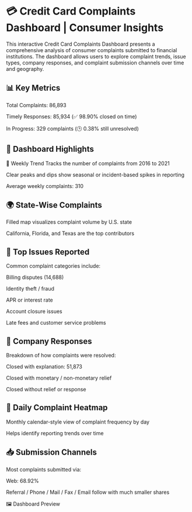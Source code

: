 # 💳 Credit Card Complaints Dashboard | Consumer Insights
This interactive Credit Card Complaints Dashboard presents a comprehensive analysis of consumer complaints submitted to financial institutions. The dashboard allows users to explore complaint trends, issue types, company responses, and complaint submission channels over time and geography.

## 📊 Key Metrics
Total Complaints: 86,893

Timely Responses: 85,934 (✅ 98.90% closed on time)

In Progress: 329 complaints (🕒 0.38% still unresolved)

## 📌 Dashboard Highlights
📅 Weekly Trend
Tracks the number of complaints from 2016 to 2021

Clear peaks and dips show seasonal or incident-based spikes in reporting

Average weekly complaints: 310

## 🌍 State-Wise Complaints
Filled map visualizes complaint volume by U.S. state

California, Florida, and Texas are the top contributors

## 🚨 Top Issues Reported
Common complaint categories include:

Billing disputes (14,688)

Identity theft / fraud

APR or interest rate

Account closure issues

Late fees and customer service problems

## 🧾 Company Responses
Breakdown of how complaints were resolved:

Closed with explanation: 51,873

Closed with monetary / non-monetary relief

Closed without relief or response

## 📆 Daily Complaint Heatmap
Monthly calendar-style view of complaint frequency by day

Helps identify reporting trends over time

## 📥 Submission Channels
Most complaints submitted via:

Web: 68.92%

Referral / Phone / Mail / Fax / Email follow with much smaller shares

🖼️ Dashboard Preview

